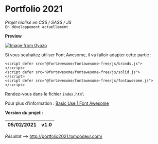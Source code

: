 # Portfolio 2021 

*Projet réalisé en CSS / SASS / JS* <br>
`En développement actuellement`

**Preview** <br>

[![Image from Gyazo](https://i.gyazo.com/046b498f80d1486e441cb1cf55ec2027.gif)](https://gyazo.com/046b498f80d1486e441cb1cf55ec2027)

Si vous souhaitez utiliser Font Awesome, il va falloir adapter cette partie :

    <script defer src="@fortawesome/fontawesome-free/js/brands.js"></script>
    <script defer src="@fortawesome/fontawesome-free/js/solid.js"></script>
    <script defer src="@fortawesome/fontawesome-free/js/fontawesome.js"></script>

Rendez-vous dans le fichier `index.html`

Pour plus d'information : [Basic Use | Font Awesome](https://fontawesome.com/how-to-use/on-the-web/referencing-icons/basic-use)

**Version du projet :**

|05/02/2021|v1.0|
|----------|----|

*Résultat* --> http://portfolio2021.tomcodeur.com/
